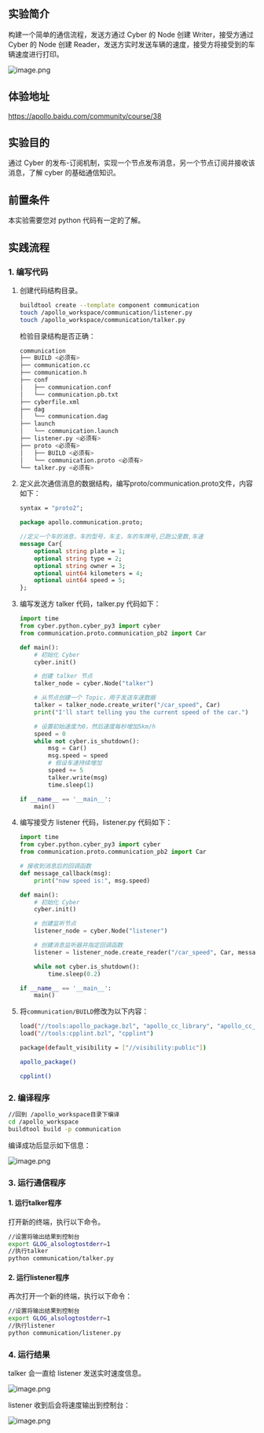 ## 实验简介

构建一个简单的通信流程，发送方通过 Cyber 的 Node 创建 Writer，接受方通过 Cyber 的 Node 创建 Reader，发送方实时发送车辆的速度，接受方将接受到的车辆速度进行打印。

![image.png](https://bce.bdstatic.com/doc/Apollo-Homepage-Document/Apollo_Beta_Doc/image_9d42b48.png)

## 体验地址

https://apollo.baidu.com/community/course/38

## 实验目的

通过 Cyber 的发布-订阅机制，实现一个节点发布消息，另一个节点订阅并接收该消息，了解 cyber 的基础通信知识。

## 前置条件

本实验需要您对 python 代码有一定的了解。

## 实践流程

### 1. 编写代码

1. 创建代码结构目录。

    ```bash
    buildtool create --template component communication
    touch /apollo_workspace/communication/listener.py
    touch /apollo_workspace/communication/talker.py
    ```

    检验目录结构是否正确：

    ```bash
    communication
    ├── BUILD <必须有>
    ├── communication.cc
    ├── communication.h
    ├── conf
    │   ├── communication.conf
    │   └── communication.pb.txt
    ├── cyberfile.xml
    ├── dag
    │   └── communication.dag
    ├── launch
    │   └── communication.launch
    ├── listener.py <必须有>
    ├── proto <必须有>
    │   ├── BUILD <必须有>
    │   └── communication.proto <必须有>
    └── talker.py <必须有>
    ```

2. 定义此次通信消息的数据结构，编写proto/communication.proto文件，内容如下：

    ```proto
    syntax = "proto2";

    package apollo.communication.proto;

    //定义一个车的消息，车的型号，车主，车的车牌号,已跑公里数,车速
    message Car{
        optional string plate = 1;
        optional string type = 2;
        optional string owner = 3;
        optional uint64 kilometers = 4;
        optional uint64 speed = 5;
    };
    ```

3. 编写发送方 talker 代码，talker.py 代码如下：

    ```python
    import time
    from cyber.python.cyber_py3 import cyber
    from communication.proto.communication_pb2 import Car

    def main():
        # 初始化 Cyber
        cyber.init()

        # 创建 talker 节点
        talker_node = cyber.Node("talker")

        # 从节点创建一个 Topic，用于发送车速数据
        talker = talker_node.create_writer("/car_speed", Car)
        print("I'll start telling you the current speed of the car.")

        # 设置初始速度为0，然后速度每秒增加5km/h
        speed = 0
        while not cyber.is_shutdown():
            msg = Car()
            msg.speed = speed
            # 假设车速持续增加
            speed += 5
            talker.write(msg)
            time.sleep(1)

    if __name__ == '__main__':
        main()
    ```

4. 编写接受方 listener 代码，listener.py 代码如下：

    ```python
    import time
    from cyber.python.cyber_py3 import cyber
    from communication.proto.communication_pb2 import Car

    # 接收到消息后的回调函数
    def message_callback(msg):
        print("now speed is:", msg.speed)

    def main():
        # 初始化 Cyber
        cyber.init()

        # 创建监听节点
        listener_node = cyber.Node("listener")

        # 创建消息监听器并指定回调函数
        listener = listener_node.create_reader("/car_speed", Car, message_callback)

        while not cyber.is_shutdown():
            time.sleep(0.2)

    if __name__ == '__main__':
        main()
    ```

5. 将`communication/BUILD`修改为以下内容：

    ```bash
    load("//tools:apollo_package.bzl", "apollo_cc_library", "apollo_cc_binary", "apollo_package", "apollo_component")
    load("//tools:cpplint.bzl", "cpplint")

    package(default_visibility = ["//visibility:public"])

    apollo_package()

    cpplint()
    ```

### 2. 编译程序

```bash
//回到 /apollo_workspace目录下编译
cd /apollo_workspace
buildtool build -p communication
```

编译成功后显示如下信息：

![image.png](https://bce.bdstatic.com/doc/Apollo-Homepage-Document/Apollo_Beta_Doc/image_1b9204c.png)

### 3. 运行通信程序

#### 1. 运行talker程序

打开新的终端，执行以下命令。

```bash
//设置将输出结果到控制台
export GLOG_alsologtostderr=1
//执行talker
python communication/talker.py
```

#### 2. 运行listener程序

再次打开一个新的终端，执行以下命令：

```bash
//设置将输出结果到控制台
export GLOG_alsologtostderr=1
//执行listener
python communication/listener.py
```

### 4. 运行结果

talker 会一直给 listener 发送实时速度信息。

![image.png](https://bce.bdstatic.com/doc/Apollo-Homepage-Document/Apollo_Beta_Doc/image_dc88dab.png)

listener 收到后会将速度输出到控制台：

![image.png](https://bce.bdstatic.com/doc/Apollo-Homepage-Document/Apollo_Beta_Doc/image_6ac4c0f.png)
